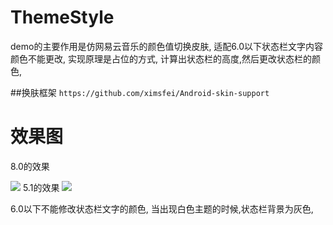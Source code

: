 # ThemeStyle
demo的主要作用是仿网易云音乐的颜色值切换皮肤, 适配6.0以下状态栏文字内容颜色不能更改, 实现原理是占位的方式, 计算出状态栏的高度,然后更改状态栏的颜色,

##换肤框架 
``https://github.com/ximsfei/Android-skin-support``
# 效果图
8.0的效果

![](https://lh3.googleusercontent.com/I9afwDveC4-4kV7bSfkxEL4K-fCpgbMptQF67KNqJT0ittMz7kvXiVbn1k4_5F7WAC6XN6lINRmHje7rA_7-3YpSN-UENL1kCscRdLLrhjomH5Ie_-UhMl5LCuNkar9oqOQoeYT3ZLtavZJRqE6VRK9Gr_vAmxScSPvoaTZV3E1-yeyH-29I1XN3gcEargZjRorjUbdn_c8NlvQ12kqoE-ogCwApY1nwoEXUQqiwV97NmBUQ7cayGIVd67A_OH-dGzkvYrRxVXcJ3w7sU__cNRRJBAl8EgcQoC7pRfic8JW78bK_wOlx656h85Fr-Yzkm3h3jyPMDVQjfTTDQzcyfO3f2V7z3DMKGhgQTjv7wWSN3peRMIO1KpAikbYvZi4piIU-OQmUjXvMfpIipgMhxKMUY_cerpeL48nNo0Oy5bljffPgtC_t2vP2u35AFx1ES6KwmPIg8uVvzWU7rUepk7hl3aBwBhXjm8txwxuxomno7FZr3x-tscX_DcV618m6-C5BC8OXyyadDGGZFRCNLYKufPLslVwh7KGI-QGl1EJKAF0XE9kSBCVfyatGf24GTQLO6-Kf3on8t9fQesPZEYfsLWLC3C3VU7voNKH6b_e0okZ8ehlACIcjUmRC8tzhu6IFk10zq7ixdGJAFeA7Bsl9Qy77Gg=s480-no)
5.1的效果
![](https://lh3.googleusercontent.com/JbEqvZNIdt3PBGDZgzA1LylEzWKtw0UFPPXX3VbR917S_sSh-z2wfY7ucYk0tvPz6qidmrPNOMxjxEqZsYvOBIHXM9_8k1tAK-Ww4vtFzkDdZu2PsOpvMX0p1x2Dk1TlE2DaWeHyj54y9UKJl4lR1EI7AdUxqcWjxlbgYwcQ9S2-mki1nVbCJnx7W34lqJLtObhH5YakDx8DBHrJFbfcxb7yYkdqOI5XYc_zgWtbYjhKnR3Vf8l4zFN0Kqo8VywTdCHuEuI_T2VcCrzKR8RuIIAx7GVfusFYuIajkvuX3mDEqUVBiSVaB-NgfQ2ZhzOhxsnso6CdK7JZ6aZ39LFwtwBjxeGoVTrVyVMRvkEk-0H9frhi1uB3j3rq1Br2MqKP1DF34WoiYQAe3zAJyoVrQMCG9PAEyEo_cMjxyVm4FBYu5UBv535GmQW0KS7wsn-dXt0yyaq9DRqoutR1n2vWqbdN2k83G-U3NZk2UtE5VdVKWJLyhCnrO0gZyy6SYeXDGIYMb05mjSUAEW7POEoEuDAzY23xGehH3L2usyob0GkYZxMb6TSFNfqWP9U563NDQ1cA3e7TReisW8PqVUKdjxwIoQbHAlLU0YK9SPiEk9tWdqAsxxwHXmWyuSC4YVJ4Uja08UT2ctVVy_1ZI49N2cmBSgweNA=s220-no)

6.0以下不能修改状态栏文字的颜色, 当出现白色主题的时候,状态栏背景为灰色,
